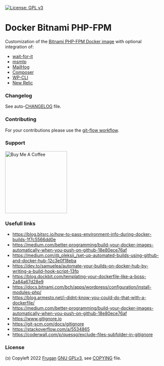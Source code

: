 [![License: GPL v3](https://img.shields.io/badge/License-GPLv3-blue.svg)](https://www.gnu.org/licenses/gpl-3.0)

# Docker Bitnami PHP-FPM

Customization of the [Bitnami PHP-FPM Docker image](https://github.com/bitnami/bitnami-docker-php-fpm) with optional integration of:

- [wait-for-it](https://github.com/vishnubob/wait-for-it)
- [msmtp](https://marlam.de/msmtp/)
- [MailHog](https://hub.docker.com/r/mailhog/mailhog/)
- [Composer](https://getcomposer.org)
- [WP-CLI](https://wp-cli.org)
- [New Relic](https://newrelic.com)

### Changelog

See auto-[CHANGELOG](CHANGELOG.md) file.

### Contributing

For your contributions please use the [git-flow workflow](https://danielkummer.github.io/git-flow-cheatsheet/).

### Support

<!-- 
https://www.buymeacoffee.com/brand 
https://stackoverflow.com/a/26138535/3929620
https://github.com/nrobinson2000/donate-bitcoin
https://bitcoin.stackexchange.com/a/48744
https://github.com/KristinitaTest/KristinitaTest.github.io/blob/master/donate/Bitcoin-Protocol-Markdown.md
-->
[<img src="https://cdn.buymeacoffee.com/buttons/v2/default-yellow.png" width="200" alt="Buy Me A Coffee">](https://buymeacoff.ee/frugan)

### Usefull links

- https://blog.bitsrc.io/how-to-pass-environment-info-during-docker-builds-1f7c5566dd0e
- https://medium.com/better-programming/build-your-docker-images-automatically-when-you-push-on-github-18e80ece76af
- https://medium.com/@_oleksii_/set-up-automated-builds-using-github-and-docker-hub-12c3e0f18eba
- https://dev.to/samuelea/automate-your-builds-on-docker-hub-by-writing-a-build-hook-script-13fp
- https://blog.dockbit.com/templating-your-dockerfile-like-a-boss-2a84a67d28e9
- https://docs.bitnami.com/bch/apps/wordpress/configuration/install-modules-php/
- https://blog.armesto.net/i-didnt-know-you-could-do-that-with-a-dockerfile/
- https://medium.com/better-programming/build-your-docker-images-automatically-when-you-push-on-github-18e80ece76af
- https://www.gitignore.io
- https://git-scm.com/docs/gitignore
- https://stackoverflow.com/a/5534865
- https://coderwall.com/p/quessg/exclude-files-subfolder-in-gitignore

### License

(ɔ) Copyleft 2022 [Frugan](https://about.me/frugan)
[GNU GPLv3](https://choosealicense.com/licenses/gpl-3.0/), see [COPYING](COPYING) file.
